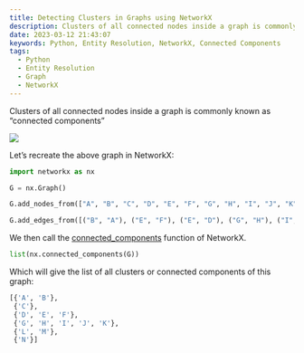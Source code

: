 ```yaml
---
title: Detecting Clusters in Graphs using NetworkX
description: Clusters of all connected nodes inside a graph is commonly known as “connected components”
date: 2023-03-12 21:43:07
keywords: Python, Entity Resolution, NetworkX, Connected Components
tags:
  - Python
  - Entity Resolution
  - Graph
  - NetworkX
---
```


Clusters of all connected nodes inside a graph is commonly known as “connected components”

![](/images/2023-detecting-clusters-in-graphs-using-networkx/graph-clusters-connected-components.png)

Let’s recreate the above graph in NetworkX:

```python
import networkx as nx

G = nx.Graph()

G.add_nodes_from(["A", "B", "C", "D", "E", "F", "G", "H", "I", "J", "K", "L", "M", "N"])

G.add_edges_from([("B", "A"), ("E", "F"), ("E", "D"), ("G", "H"), ("I", "H"), ("J", "I"), ("J", "K"), ("M", "L")])
```

We then call the [connected_components](https://networkx.org/documentation/stable/reference/algorithms/generated/networkx.algorithms.components.connected_components.html) function of NetworkX.

```python
list(nx.connected_components(G))
```

Which will give the list of all clusters or connected components of this graph:

```python
[{'A', 'B'},
 {'C'},
 {'D', 'E', 'F'},
 {'G', 'H', 'I', 'J', 'K'},
 {'L', 'M'},
 {'N'}]
```
